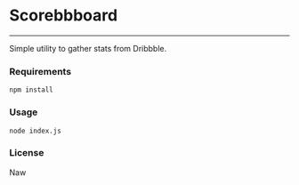 # Scorebbboard

---

Simple utility to gather stats from Dribbble.

### Requirements

`npm install`

### Usage

`node index.js`

### License

Naw